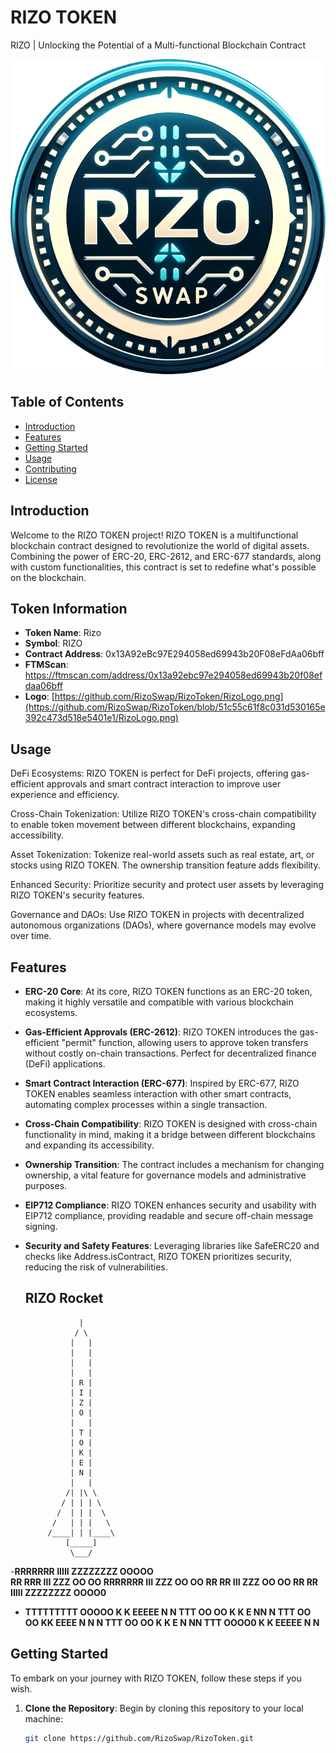 # RIZO TOKEN

RIZO | Unlocking the Potential of a Multi-functional Blockchain Contract

![RIZO TOKEN](RizoLogo.png)

## Table of Contents

- [Introduction](#introduction)
- [Features](#features)
- [Getting Started](#getting-started)
- [Usage](#usage)
- [Contributing](#contributing)
- [License](#license)

## Introduction

Welcome to the RIZO TOKEN project! RIZO TOKEN is a multifunctional blockchain contract designed to revolutionize the world of digital assets. Combining the power of ERC-20, ERC-2612, and ERC-677 standards, along with custom functionalities, this contract is set to redefine what's possible on the blockchain.

## Token Information

- **Token Name**: Rizo
- **Symbol**: RIZO
- **Contract Address**: 0x13A92eBc97E294058ed69943b20F08eFdAa06bff
- **FTMScan**: https://ftmscan.com/address/0x13a92ebc97e294058ed69943b20f08efdaa06bff
- **Logo**: [https://github.com/RizoSwap/RizoToken/RizoLogo.png](https://github.com/RizoSwap/RizoToken/blob/51c55c61f8c031d530165e392c473d518e5401e1/RizoLogo.png)

## Usage
DeFi Ecosystems: RIZO TOKEN is perfect for DeFi projects, offering gas-efficient approvals and smart contract interaction to improve user experience and efficiency.

Cross-Chain Tokenization: Utilize RIZO TOKEN's cross-chain compatibility to enable token movement between different blockchains, expanding accessibility.

Asset Tokenization: Tokenize real-world assets such as real estate, art, or stocks using RIZO TOKEN. The ownership transition feature adds flexibility.

Enhanced Security: Prioritize security and protect user assets by leveraging RIZO TOKEN's security features.

Governance and DAOs: Use RIZO TOKEN in projects with decentralized autonomous organizations (DAOs), where governance models may evolve over time.

## Features

- **ERC-20 Core**: At its core, RIZO TOKEN functions as an ERC-20 token, making it highly versatile and compatible with various blockchain ecosystems.

- **Gas-Efficient Approvals (ERC-2612)**: RIZO TOKEN introduces the gas-efficient "permit" function, allowing users to approve token transfers without costly on-chain transactions. Perfect for decentralized finance (DeFi) applications.

- **Smart Contract Interaction (ERC-677)**: Inspired by ERC-677, RIZO TOKEN enables seamless interaction with other smart contracts, automating complex processes within a single transaction.

- **Cross-Chain Compatibility**: RIZO TOKEN is designed with cross-chain functionality in mind, making it a bridge between different blockchains and expanding its accessibility.

- **Ownership Transition**: The contract includes a mechanism for changing ownership, a vital feature for governance models and administrative purposes.

- **EIP712 Compliance**: RIZO TOKEN enhances security and usability with EIP712 compliance, providing readable and secure off-chain message signing.

- **Security and Safety Features**: Leveraging libraries like SafeERC20 and checks like Address.isContract, RIZO TOKEN prioritizes security, reducing the risk of vulnerabilities.

  ## RIZO Rocket


                  
                  |
                 / \
                |   |
                |   |
                |   |
                |   |
                | R |
                | I |
                | Z |
                | O |
                |   |
                | T |
                | O |
                | K |
                | E |
                | N |
                |   |
               /| |\ \
              / | | | \
             /  | | |  \
            /   | | |   \
           /____| | |____\
               [_____]
                \___/


-**RRRRRRR  IIIII ZZZZZZZZ   OOOOO  
   RR   RRR  III     ZZZ   OO     OO 
   RRRRRRR   III   ZZZ     OO     OO 
   RR  RR    III  ZZZ      OO     OO 
   RR   RR  IIIII ZZZZZZZZ   OOOO0**  

- **TTTTTTTTT OOOOO  K  K EEEEE  N   N 
       TTT   OO   OO K K  E      NN  N 
       TTT   OO   OO KK   EEEE   N N N 
       TTT   OO   OO K K  E      N  NN 
       TTT    OOOO0  K  K EEEEE  N   N**




  

## Getting Started

To embark on your journey with RIZO TOKEN, follow these steps if you wish.

1. **Clone the Repository**: Begin by cloning this repository to your local machine:

   ```bash
   git clone https://github.com/RizoSwap/RizoToken.git
